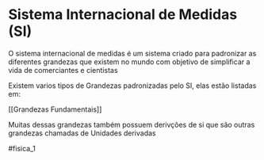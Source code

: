 # Sistema Internacional de Medidas (SI)

O sistema internacional de medidas é um sistema criado para padronizar as diferentes grandezas que  existem no mundo com objetivo de simplificar a vida de comerciantes e cientistas

Existem varios tipos de Grandezas padronizadas pelo SI, elas estão listadas em:

[[Grandezas Fundamentais]]

Muitas dessas grandezas também possuem derivções de si que são outras grandezas chamadas de Unidades derivadas

#fisica_1 